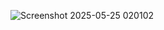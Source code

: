 ![Screenshot 2025-05-25 020102](https://github.com/user-attachments/assets/d3b6977a-285c-4d4e-83f3-1b3eb263f618)
